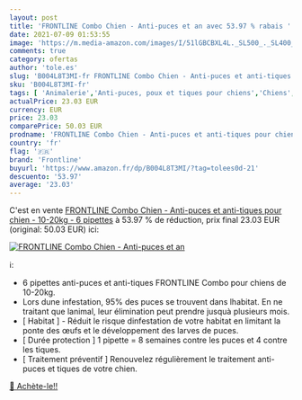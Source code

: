 ```yaml
---
layout: post
title: 'FRONTLINE Combo Chien - Anti-puces et an avec 53.97 % rabais '
date: 2021-07-09 01:53:55
image: 'https://m.media-amazon.com/images/I/51lGBCBXL4L._SL500_._SL400_.jpg'
comments: true
category: ofertas
author: 'tole.es'
slug: 'B004L8T3MI-fr FRONTLINE Combo Chien - Anti-puces et anti-tiques pour...'
sku: 'B004L8T3MI-fr'
tags: [ 'Animalerie','Anti-puces, poux et tiques pour chiens','Chiens','Hygiène et santé du chien','Pastilles anti-puces pour chiens','frontline', ]
actualPrice: 23.03 EUR
currency: EUR
price: 23.03
comparePrice: 50.03 EUR
prodname: 'FRONTLINE Combo Chien - Anti-puces et anti-tiques pour chien - 10-20kg - 6 pipettes'
country: 'fr'
flag: '🇫🇷'
brand: 'Frontline'
buyurl: 'https://www.amazon.fr/dp/B004L8T3MI/?tag=tolees0d-21'
descuento: '53.97'
average: '23.03'
---
```


C'est en vente [FRONTLINE Combo Chien - Anti-puces et anti-tiques pour chien - 10-20kg - 6 pipettes](https://www.amazon.fr/dp/B004L8T3MI/?tag=tolees0d-21)  à  53.97 % de réduction, prix final  23.03 EUR (original: 50.03 EUR) ici:

[![FRONTLINE Combo Chien - Anti-puces et an](https://m.media-amazon.com/images/I/51lGBCBXL4L._SL500_._SL400_.jpg)](https://www.amazon.fr/dp/B004L8T3MI/?tag=tolees0d-21)

ℹ️:

- 6 pipettes anti-puces et anti-tiques FRONTLINE Combo pour chiens de 10-20kg.
- Lors dune infestation, 95% des puces se trouvent dans lhabitat. En ne traitant que lanimal, leur élimination peut prendre jusquà plusieurs mois.
- [ Habitat ] - Réduit le risque dinfestation de votre habitat en limitant la ponte des œufs et le développement des larves de puces.
- [ Durée protection ] 1 pipette = 8 semaines contre les puces et 4 contre les tiques.
- [ Traitement préventif ] Renouvelez régulièrement le traitement anti-puces et tiques de votre chien.

[🛒 Achète-le!!](https://www.amazon.fr/dp/B004L8T3MI/?tag=tolees0d-21)
